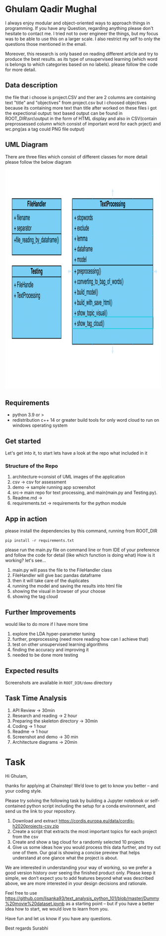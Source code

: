 # Ghulam Qadir Mughal

I always enjoy modular and object-oriented ways to approach things in programming. If you have any Question, regarding
anything please don't hesitate to contact me. I tried not to over engineer the things, but my focus was to be able to
use this on a larger scale. I also restrict my self to only the questions those mentioned in the email.

Moreover, this research is only based on reading different article and try to produce the best results. as its type of
unsupervised learning (which word is belongs to which categories based on no labels). please follow the code for more
detail.

## Data description
the file that i choose is project.CSV and ther are 2 columns are containing text "title" and "objectives" from project.csv but i choosed objectives because its containing more text than title after worked on these files i got the expectional output:
text based output can be found in ROOT_DIR\src\output in the form of HTML display and also in CSV(contain preprossessed column which consist of important word for each prject) and wc.png(as a tag could PNG file output)
## UML Diagram

There are three files which consist of different classes for more detail please follow the below diagram

<p align="center">
    <img width="790" height="707" src="/architecture/umlDia.png" alt=""/>
</p>

## Requirements

* python 3.9 or >
* redistribution c++ 14 or greater build tools for only word cloud to run on windows operating system

## Get started

Let's get into it, to start lets have a look at the repo what included in it

### Structure of the Repo

1. architecture->consist of UML images of the application
2. csv -> csv for assessment
3. demo -> sample running app screenshot
4. src-> main repo for text processing, and main(main.py and Testing.py).
5. Readme.md ->
6. requirements.txt -> requirements for the python module

## App in action

please install the dependencies by this command, running from ROOT_DIR

```
pip install -r requirements.txt
```

please run the main.py file on command line or from IDE of your preference and follow the code for detail
(like which function is doing what)
How is it working? let's see...

1. main.py will pass the file to the FileHandler class
2. FileHandler will give bac pandas dataframe
3. then it will take care of the duplicates
4. running the model and saving the results into html file
5. showing the visual in browser of your choose
6. showing the tag cloud

## Further Improvements

would like to do more if I have more time

1. explore the LDA hyper-parameter tuning
2. further, preprocessing (need more reading how can I achieve that)
3. test on other unsupervised learning algorithms
4. finding the accuracy and improving it
5. needed to be done more testing

## Expected results

Screenshots are available in ```ROOT_DIR/demo``` directory

## Task Time Analysis

1. API Review -> 30min
2. Research and reading -> 2 hour
3. Preparing the skeleton directory -> 30min
4. Coding -> 1 hour
5. Readme -> 1 hour
6. Screenshot and demo -> 30 min
7. Architecture diagrams -> 20min

# Task

Hi Ghulam,

thanks for applying at Chainstep! We’d love to get to know you better – and your coding style.

Please try solving the following task by building a Jupyter notebook or self-contained python script including the setup
for a conda environment, and send us the link to your repository.

1. Download and extract https://cordis.europa.eu/data/cordis-h2020projects-csv.zip
2. Create a script that extracts the most important topics for each project from the csv
3. Create and show a tag cloud for a randomly selected 10 projects
4. Give us some ideas how you would process this data further, and try out one of them. Our goal is showing a concise
   preview that helps understand at one glance what the project is about.

We are interested in understanding your way of working, so we prefer a good version history over seeing the finished
product only. Please keep it simple, we don’t expect you to add features beyond what was described above, we are more
interested in your design decisions and rationale.

Feel free to use https://github.com/lisanka93/text_analysis_python_101/blob/master/Dummy%20movie%20dataset.ipynb as a
starting point – but if you have a better idea how to start, we would love to learn from you.

Have fun and let us know if you have any questions.

Best regards Surabhi
